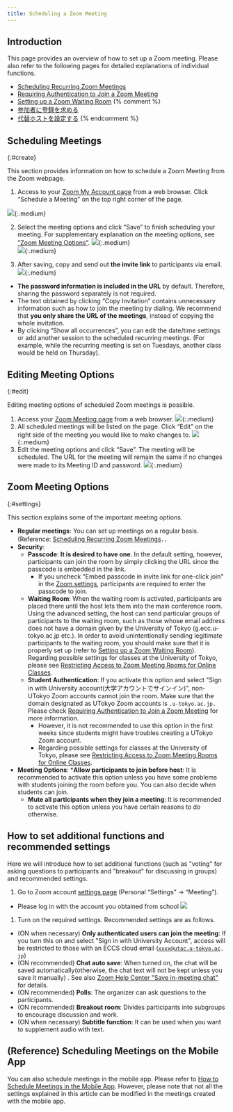 ```yaml
---
title: Scheduling a Zoom Meeting
---
```


## Introduction
This page provides an overview of how to set up a Zoom meeting. Please also refer to the following pages for detailed explanations of individual functions.

- [Scheduling Recurring Zoom Meetings](date_and_time/)
- [Requiring Authentication to Join a Zoom Meeting](auth/)
- [Setting up a Zoom Waiting Room](waiting_room/)
{% comment %}
- [参加者に登録を求める](registration/)
- [代替ホストを設定する](alternative_host/)
{% endcomment %}

## Scheduling Meetings
{:#create}

This section provides information on how to schedule a Zoom Meeting from the Zoom webpage.

1. Access to your [Zoom My Account page](https://zoom.us/profile) from a web browser. Click “Schedule a Meeting” on the top right corner of the page. 

![](1.png){:.medium}  

2. Select the meeting options and click “Save” to finish scheduling your meeting. For supplementary explanation on the meeting options, see [“Zoom Meeting Options”](#settings).
![](2.png){:.medium}  
![](3.png){:.medium}  

3. After saving, copy and send out **the invite link** to participants via email.  
![](4.png){:.medium}  
  * **The password information is included in the URL** by default. Therefore, sharing the password separately is not required.
  * The text obtained by clicking “Copy Invitation” contains unnecessary information such as how to join the meeting by dialing. We recommend that **you only share the URL of the meetings**, instead of copying the whole invitation.  
  * By clicking “Show all occurrences”, you can edit the date/time settings or add another session to the scheduled recurring meetings. (For example, while the recurring meeting is set on Tuesdays, another class would be held on Thursday).

## Editing Meeting Options
{:#edit}

Editing meeting options of scheduled Zoom meetings is possible.

1. Access your [Zoom Meeting page](https://u-tokyo-ac-jp.zoom.us/meeting#/upcoming) from a web browser.
![](auth/meeting_1.png){:.medium} 
2. All scheduled meetings will be listed on the page. Click “Edit” on the right side of the meeting you would like to make changes to.
![](auth/meeting_2.png){:.medium}
3. Edit the meeting options and click “Save”. The meeting will be scheduled. The URL for the meeting will remain the same if no changes were made to its Meeting ID and password.
![](3.png){:.medium}  

## Zoom Meeting Options
{:#settings}

This section explains some of the important meeting options. 

  * **Regular meetings**: You can set up meetings on a regular basis. (Reference: [Scheduling Recurring Zoom Meetings](date_and_time)．．
  * **Security**: 
    * **Passcode**: **It is desired to have one**. In the default setting, however, participants can join the room by simply clicking the URL since the passcode is embedded in the link.
      * If you uncheck "Embed passcode in invite link for one-click join" in the [Zoom settings](https://zoom.us/profile/setting), participants are required to enter the passcode to join. 
    * **Waiting Room**: When the waiting room is activated, participants are placed there until the host lets them into the main conference room. Using the advanced setting, the host can send particular groups of participants to the waiting room, such as those whose email address does not have a domain given by the University of Tokyo (g.ecc.u-tokyo.ac.jp etc.). In order to avoid unintentionally sending legitimate participants to the waiting room, you should make sure that it is properly set up (refer to [Setting up a Zoom Waiting Room](waiting_room/)). Regarding possible settings for classes at the University of Tokyo, please see [Restricting Access to Zoom Meeting Rooms for Online Classes](/en/faculty_members/zoom_access_control).
    * **Student Authentication**: If you activate this option and select "Sign in with University account(大学アカウントでサインイン)", non-UTokyo Zoom accounts cannot join the room. Make sure that the domain designated as UTokyo Zoom accounts is `.u-tokyo.ac.jp.` Please check [Requiring Authentication to Join a Zoom Meeting](auth/) for more information.
      * However, it is not recommended to use this option in the first weeks since students might have troubles creating a UTokyo Zoom account.
      * Regarding possible settings for classes at the University of Tokyo, please see [Restricting Access to Zoom Meeting Rooms for Online Classes](/en/faculty_members/zoom_access_control).
* **Meeting Options**:
  ***Allow participants to join before host**: It is recommended to activate this option unless you have some problems with students joining the room before you. You can also decide when students can join.
  * **Mute all participants when they join a meeting**: It is recommended to activate this option unless you have certain reasons to do otherwise.

## How to set additional functions and recommended settings
Here we will introduce how to set additional functions (such as "voting" for asking questions to participants and "breakout" for discussing in groups) and recommended settings.
  
1. Go to Zoom account <a href="https://zoom.us/profile/setting" target="_blank">settings page</a> (Personal “Settings” → “Meeting”).
  * Please log in with the account you obtained from school
  ![](/en/zoom/usage/zoom_host_setting.png)  
  
1. Turn on the required settings. Recommended settings are as follows.
  * (ON when necessary) **Only authenticated users can join the meeting**: If you turn this on and select "Sign in with University Account", access will be restricted to those with an ECCS cloud email (<code>xxxx@utac.u-tokyo.ac. jp</code>) 
  * (ON recommended) **Chat auto save**: When turned on, the chat will be saved automatically(otherwise, the chat text will not be kept unless you save it manually) . See also <a href="https://support.zoom.us/hc/ja/articles/115004792763-%E3%83%9F%E3%83%BC%E3%83%86%E3%82%A3%E3%83%B3%E3%82%B0%E5%86%85%E3%83%81%E3%83%A3%E3%83%83%E3%83%88%E3%82%92%E4%BF%9D%E5%AD%98%E3%81%99%E3%82%8B" target="_blank">Zoom Help Center "Save in-meeting chat"</a> for details.
  * (ON recommended) **Polls**:  The organizer can ask questions to the participants.
  * (ON recommended) **Breakout room**: Divides participants into subgroups to encourage discussion and work.
  * (ON when necessary) **Subtitle function**: It can be used when you want to supplement audio with text.

## (Reference) Scheduling Meetings on the Mobile App

You can also schedule meetings in the mobile app. Please refer to [How to Schedule Meetings in the Mobile App](../misc/app/). However, please note that not all the settings explained in this article can be modified in the meetings created with the mobile app.




